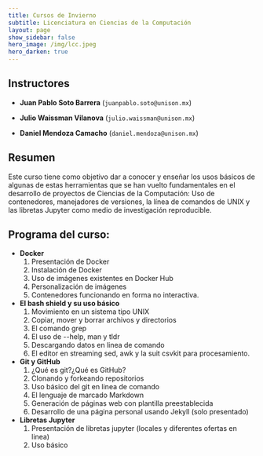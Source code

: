 ```yaml
---
title: Cursos de Invierno 
subtitle: Licenciatura en Ciencias de la Computación
layout: page
show_sidebar: false
hero_image: /img/lcc.jpeg
hero_darken: true
---
```



## Instructores

- **Juan Pablo Soto Barrera** (`juanpablo.soto@unison.mx`)

- **Julio Waissman Vilanova** (`julio.waissman@unison.mx`)

- **Daniel Mendoza Camacho** (`daniel.mendoza@unison.mx`)


## Resumen

Este curso tiene como objetivo dar a conocer y enseñar los usos básicos de algunas de estas herramientas que se han vuelto fundamentales en el desarrollo de proyectos de Ciencias de la Computación: Uso de contenedores, manejadores de versiones, la línea de comandos de UNIX y las libretas Jupyter como medio de investigación reproducible.

## Programa del curso:

- **Docker**
  1. Presentación de Docker
  2. Instalación de Docker
  3. Uso de imágenes existentes en Docker Hub
  4. Personalización de imágenes
  5. Contenedores funcionando en forma no interactiva.
- **El bash shield y su uso básico**
  1. Movimiento en un sistema tipo UNIX
  2. Copiar, mover y borrar archivos y directorios
  3. El comando grep
  4. El uso de --help, man y tldr
  5. Descargando datos en linea de comando
  6. El editor en streaming sed, awk y la suit csvkit para procesamiento.
- **Git y GitHub**
  1. ¿Qué es git?¿Qué es GitHub?
  2. Clonando y forkeando repositorios
  3. Uso básico del git en linea de comando
  4. El lenguaje de marcado Markdown
  5. Generación de páginas web con plantilla preestablecida
  6. Desarrollo de una página personal usando Jekyll (solo presentado)
- **Libretas Jupyter**
  1. Presentación de libretas jupyter (locales y diferentes ofertas en linea)
  2. Uso básico


